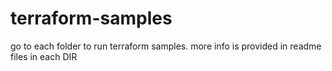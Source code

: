 # terraform-samples
go to each folder to run terraform samples. more info is provided in readme files in each DIR
